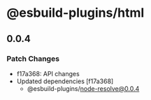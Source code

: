 # @esbuild-plugins/html

## 0.0.4
### Patch Changes

- f17a368: API changes
- Updated dependencies [f17a368]
  - @esbuild-plugins/node-resolve@0.0.4
